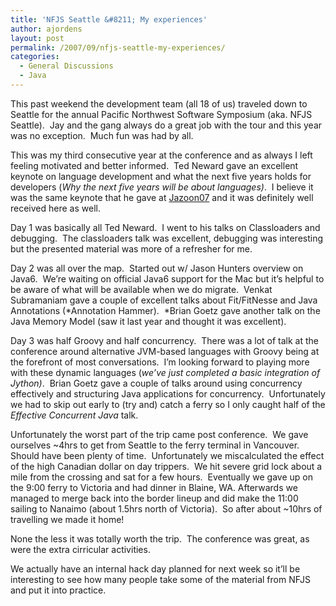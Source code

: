 ```yaml
---
title: 'NFJS Seattle &#8211; My experiences'
author: ajordens
layout: post
permalink: /2007/09/nfjs-seattle-my-experiences/
categories:
  - General Discussions
  - Java
---
```

This past weekend the development team (all 18 of us) traveled down to Seattle for the annual Pacific Northwest Software Symposium (aka. NFJS Seattle).  Jay and the gang always do a great job with the tour and this year was no exception.  Much fun was had by all.

This was my third consecutive year at the conference and as always I left feeling motivated and better informed.  Ted Neward gave an excellent keynote on language development and what the next five years holds for developers (*Why the next five years will be about languages)*.  I believe it was the same keynote that he gave at [Jazoon07][1] and it was definitely well received here as well.

Day 1 was basically all Ted Neward.  I went to his talks on Classloaders and debugging.  The classloaders talk was excellent, debugging was interesting but the presented material was more of a refresher for me.  

Day 2 was all over the map.  Started out w/ Jason Hunters overview on Java6.  We&#8217;re waiting on official Java6 support for the Mac but it&#8217;s helpful to be aware of what will be available when we do migrate.  Venkat Subramaniam gave a couple of excellent talks about Fit/FitNesse and Java Annotations (*Annotation Hammer).  *Brian Goetz gave another talk on the Java Memory Model (saw it last year and thought it was excellent).

Day 3 was half Groovy and half concurrency.  There was a lot of talk at the conference around alternative JVM-based languages with Groovy being at the forefront of most conversations.  I&#8217;m looking forward to playing more with these dynamic languages (*we&#8217;ve just completed a basic integration of Jython)*.  Brian Goetz gave a couple of talks around using concurrency effectively and structuring Java applications for concurrency.  Unfortunately we had to skip out early to (try and) catch a ferry so I only caught half of the *Effective Concurrent Java* talk.

Unfortunately the worst part of the trip came post conference.  We gave ourselves ~4hrs to get from Seattle to the ferry terminal in Vancouver.  Should have been plenty of time.  Unfortunately we miscalculated the effect of the high Canadian dollar on day trippers.  We hit severe grid lock about a mile from the crossing and sat for a few hours.  Eventually we gave up on the 9:00 ferry to Victoria and had dinner in Blaine, WA. Afterwards we managed to merge back into the border lineup and did make the 11:00 sailing to Nanaimo (about 1.5hrs north of Victoria).  So after about ~10hrs of travelling we made it home!

None the less it was totally worth the trip.  The conference was great, as were the extra cirricular activities. 

We actually have an internal hack day planned for next week so it&#8217;ll be interesting to see how many people take some of the material from NFJS and put it into practice.

 [1]: http://canoo.com/blog/2007/06/25/jazoon-conference/